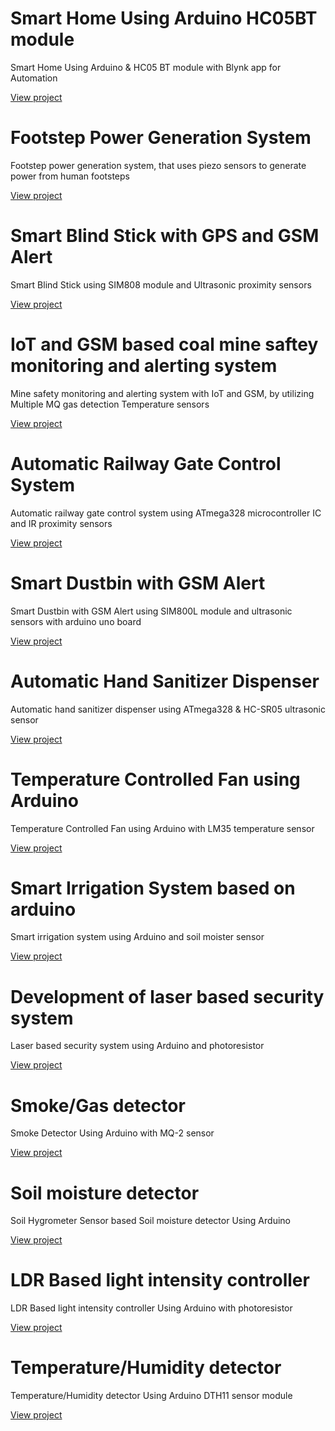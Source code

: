 # Smart Home Using Arduino HC05BT module

 Smart Home Using Arduino  & HC05 BT module with Blynk app for  Automation

[View project](Readmes/p2.md)

<!--3300-->


# Footstep Power Generation System

Footstep power generation system, that uses piezo sensors to generate power from human footsteps

[View project](Readmes/p1.md)

<!--5500-->


# Smart Blind Stick with GPS and GSM Alert

Smart Blind Stick using SIM808 module and Ultrasonic proximity sensors

[View project](Readmes/p12.md)

<!--4200 only with gps&gsm, extra sensor and board -->




# IoT and GSM based coal mine saftey monitoring and alerting system 

Mine safety monitoring and alerting system with IoT and GSM, by utilizing Multiple MQ gas detection Temperature sensors

[View project](Readmes/p13.md)

<!--7000 -->



# Automatic Railway Gate Control System

Automatic railway gate control system using ATmega328 microcontroller IC and IR proximity sensors

[View project](Readmes/p14.md)

<!--4100-->

# Smart Dustbin with GSM Alert

Smart Dustbin with GSM Alert using SIM800L module and ultrasonic sensors with arduino uno board

[View project](Readmes/p11.md)

<!--4000-->


# Automatic Hand Sanitizer Dispenser

Automatic hand sanitizer dispenser using ATmega328 & HC-SR05 ultrasonic sensor

[View project](Readmes/p10.md)

<!--1350-->


# Temperature Controlled Fan using Arduino

Temperature Controlled Fan using Arduino with LM35 temperature sensor

[View project](Readmes/p3.md)

<!--2000-->


# Smart Irrigation System based on arduino 

Smart irrigation system using Arduino and soil moister sensor

[View project](Readmes/p4.md)

<!--1400-->


# Development of laser based security system 

Laser based security system  using Arduino and photoresistor

[View project](Readmes/p5.md)

<!--900-->


# Smoke/Gas detector 

Smoke Detector Using Arduino with MQ-2 sensor

[View project](Readmes/p6.md)

<!--1300--->


# Soil moisture detector

Soil Hygrometer Sensor based Soil moisture detector Using Arduino 

[View project](Readmes/p7.md)

<!--800-->


# LDR Based light intensity controller

LDR Based light intensity controller Using Arduino with photoresistor

[View project](Readmes/p8.md)

<!--800-->


# Temperature/Humidity detector 

Temperature/Humidity detector  Using Arduino DTH11 sensor module

[View project](Readmes/p9.md)

<!--1350-->

#
